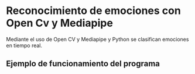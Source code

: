 # Reconocimiento de emociones con Open Cv y Mediapipe
Mediante el uso de Open CV y Mediapipe y Python se clasifican emociones en tiempo real.

## Ejemplo de funcionamiento del programa 
